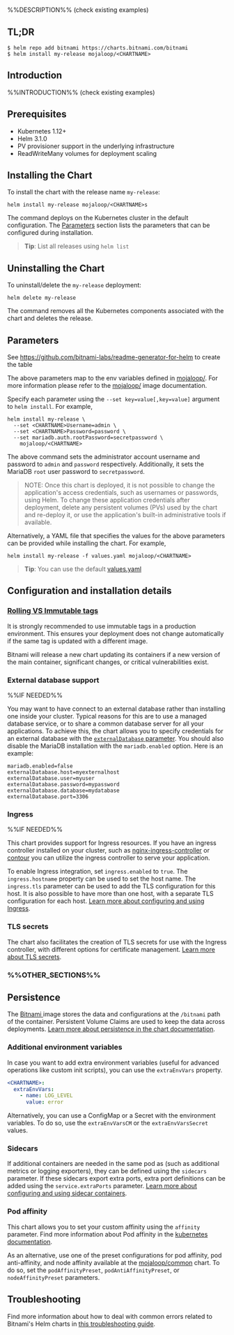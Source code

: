 # <CHARTNAME>

%%DESCRIPTION%% (check existing examples)

## TL;DR

```console
$ helm repo add bitnami https://charts.bitnami.com/bitnami
$ helm install my-release mojaloop/<CHARTNAME>
```

## Introduction

%%INTRODUCTION%% (check existing examples)

## Prerequisites

- Kubernetes 1.12+
- Helm 3.1.0
- PV provisioner support in the underlying infrastructure
- ReadWriteMany volumes for deployment scaling

## Installing the Chart

To install the chart with the release name `my-release`:

```console
helm install my-release mojaloop/<CHARTNAME>s
```

The command deploys <CHARTNAME> on the Kubernetes cluster in the default configuration. The [Parameters](#parameters) section lists the parameters that can be configured during installation.

> **Tip**: List all releases using `helm list`

## Uninstalling the Chart

To uninstall/delete the `my-release` deployment:

```console
helm delete my-release
```

The command removes all the Kubernetes components associated with the chart and deletes the release.

## Parameters

See https://github.com/bitnami-labs/readme-generator-for-helm to create the table

The above parameters map to the env variables defined in [mojaloop/<CHARTNAME>](http://github.com/mojaloop/bitnami-docker-<CHARTNAME>). For more information please refer to the [mojaloop/<CHARTNAME>](http://github.com/mojaloop/bitnami-docker-<CHARTNAME>) image documentation.

Specify each parameter using the `--set key=value[,key=value]` argument to `helm install`. For example,

```console
helm install my-release \
  --set <CHARTNAME>Username=admin \
  --set <CHARTNAME>Password=password \
  --set mariadb.auth.rootPassword=secretpassword \
    mojaloop/<CHARTNAME>
```

The above command sets the <CHARTNAME> administrator account username and password to `admin` and `password` respectively. Additionally, it sets the MariaDB `root` user password to `secretpassword`.

> NOTE: Once this chart is deployed, it is not possible to change the application's access credentials, such as usernames or passwords, using Helm. To change these application credentials after deployment, delete any persistent volumes (PVs) used by the chart and re-deploy it, or use the application's built-in administrative tools if available.

Alternatively, a YAML file that specifies the values for the above parameters can be provided while installing the chart. For example,

```console
helm install my-release -f values.yaml mojaloop/<CHARTNAME>
```

> **Tip**: You can use the default [values.yaml](values.yaml)

## Configuration and installation details

### [Rolling VS Immutable tags](https://docs.bitnami.com/containers/how-to/understand-rolling-tags-containers/)

It is strongly recommended to use immutable tags in a production environment. This ensures your deployment does not change automatically if the same tag is updated with a different image.

Bitnami will release a new chart updating its containers if a new version of the main container, significant changes, or critical vulnerabilities exist.

### External database support

%%IF NEEDED%%

You may want to have <CHARTNAME> connect to an external database rather than installing one inside your cluster. Typical reasons for this are to use a managed database service, or to share a common database server for all your applications. To achieve this, the chart allows you to specify credentials for an external database with the [`externalDatabase` parameter](#parameters). You should also disable the MariaDB installation with the `mariadb.enabled` option. Here is an example:

```console
mariadb.enabled=false
externalDatabase.host=myexternalhost
externalDatabase.user=myuser
externalDatabase.password=mypassword
externalDatabase.database=mydatabase
externalDatabase.port=3306
```

### Ingress

%%IF NEEDED%%

This chart provides support for Ingress resources. If you have an ingress controller installed on your cluster, such as [nginx-ingress-controller](https://github.com/mojaloop/charts/tree/master/mojaloop/nginx-ingress-controller) or [contour](https://github.com/mojaloop/charts/tree/master/mojaloop/contour) you can utilize the ingress controller to serve your application.

To enable Ingress integration, set `ingress.enabled` to `true`. The `ingress.hostname` property can be used to set the host name. The `ingress.tls` parameter can be used to add the TLS configuration for this host. It is also possible to have more than one host, with a separate TLS configuration for each host. [Learn more about configuring and using Ingress](https://docs.bitnami.com/kubernetes/apps/<CHARTNAME>/configuration/configure-use-ingress/).

### TLS secrets

The chart also facilitates the creation of TLS secrets for use with the Ingress controller, with different options for certificate management. [Learn more about TLS secrets](https://docs.bitnami.com/kubernetes/apps/<CHARTNAME>/administration/enable-tls/).

### %%OTHER_SECTIONS%%

## Persistence

The [Bitnami <CHARTNAME>](https://github.com/mojaloop/bitnami-docker-<CHARTNAME>) image stores the <CHARTNAME> data and configurations at the `/bitnami` path of the container. Persistent Volume Claims are used to keep the data across deployments. [Learn more about persistence in the chart documentation](https://docs.bitnami.com/kubernetes/apps/<CHARTNAME>/configuration/chart-persistence/).

### Additional environment variables

In case you want to add extra environment variables (useful for advanced operations like custom init scripts), you can use the `extraEnvVars` property.

```yaml
<CHARTNAME>:
  extraEnvVars:
    - name: LOG_LEVEL
      value: error
```

Alternatively, you can use a ConfigMap or a Secret with the environment variables. To do so, use the `extraEnvVarsCM` or the `extraEnvVarsSecret` values.

### Sidecars

If additional containers are needed in the same pod as <CHARTNAME> (such as additional metrics or logging exporters), they can be defined using the `sidecars` parameter. If these sidecars export extra ports, extra port definitions can be added using the `service.extraPorts` parameter. [Learn more about configuring and using sidecar containers](https://docs.bitnami.com/kubernetes/apps/<CHARTNAME>/administration/configure-use-sidecars/).

### Pod affinity

This chart allows you to set your custom affinity using the `affinity` parameter. Find more information about Pod affinity in the [kubernetes documentation](https://kubernetes.io/docs/concepts/configuration/assign-pod-node/#affinity-and-anti-affinity).

As an alternative, use one of the preset configurations for pod affinity, pod anti-affinity, and node affinity available at the [mojaloop/common](https://github.com/mojaloop/charts/tree/master/mojaloop/common#affinities) chart. To do so, set the `podAffinityPreset`, `podAntiAffinityPreset`, or `nodeAffinityPreset` parameters.

## Troubleshooting

Find more information about how to deal with common errors related to Bitnami's Helm charts in [this troubleshooting guide](https://docs.bitnami.com/general/how-to/troubleshoot-helm-chart-issues).
